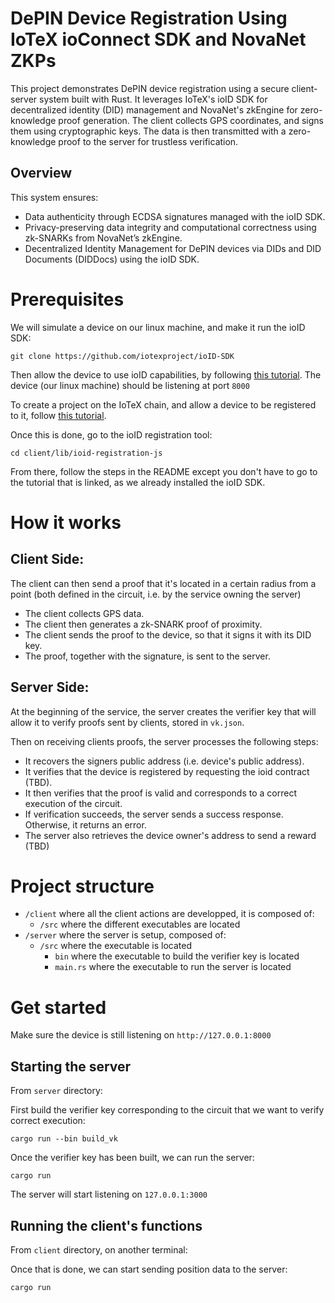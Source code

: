 # DePIN Device Registration Using IoTeX ioConnect SDK and NovaNet ZKPs

This project demonstrates DePIN device registration using a secure client-server system built with Rust. It leverages IoTeX's ioID SDK for decentralized identity (DID) management and NovaNet's zkEngine for zero-knowledge proof generation.
The client collects GPS coordinates, and signs them using cryptographic keys. The data is then transmitted with a zero-knowledge proof to the server for trustless verification.

## Overview

This system ensures:

- Data authenticity through ECDSA signatures managed with the ioID SDK.
- Privacy-preserving data integrity and computational correctness using zk-SNARKs from NovaNet’s zkEngine.
- Decentralized Identity Management for DePIN devices via DIDs and DID Documents (DIDDocs) using the ioID SDK.

# Prerequisites

We will simulate a device on our linux machine, and make it run the ioID SDK:

```
git clone https://github.com/iotexproject/ioID-SDK
```

Then allow the device to use ioID capabilities, by following [this tutorial](https://github.com/iotexproject/ioID-SDK/tree/main/example/linux/deviceregister/doc).
The device (our linux machine) should be listening at port `8000`

To create a project on the IoTeX chain, and allow a device to be registered to it, follow [this tutorial](https://docs.iotex.io/builders/depin/ioid-step-by-step-tutorial).

Once this is done, go to the ioID registration tool:

```
cd client/lib/ioid-registration-js
```

From there, follow the steps in the README except you don't have to go to the tutorial that is linked, as we already installed the ioID SDK.

# How it works

## Client Side:

The client can then send a proof that it's located in a certain radius from a point (both defined in the circuit, i.e. by the service owning the server)

- The client collects GPS data.
- The client then generates a zk-SNARK proof of proximity.
- The client sends the proof to the device, so that it signs it with its DID key.
- The proof, together with the signature, is sent to the server.

## Server Side:

At the beginning of the service, the server creates the verifier key that will allow it to verify proofs sent by clients, stored in `vk.json`.

Then on receiving clients proofs, the server processes the following steps:

- It recovers the signers public address (i.e. device's public address).
- It verifies that the device is registered by requesting the ioid contract (TBD).
- It then verifies that the proof is valid and corresponds to a correct execution of the circuit.
- If verification succeeds, the server sends a success response. Otherwise, it returns an error.
- The server also retrieves the device owner's address to send a reward (TBD)

# Project structure

- `/client` where all the client actions are developped, it is composed of:
  - `/src` where the different executables are located
- `/server` where the server is setup, composed of:
  - `/src` where the executable is located
    - `bin` where the executable to build the verifier key is located
    - `main.rs` where the executable to run the server is located

# Get started

Make sure the device is still listening on `http://127.0.0.1:8000`

## Starting the server

From `server` directory:

First build the verifier key corresponding to the circuit that we want to verify correct execution:

```
cargo run --bin build_vk
```

Once the verifier key has been built, we can run the server:

```
cargo run
```

The server will start listening on `127.0.0.1:3000`

## Running the client's functions

From `client` directory, on another terminal:

Once that is done, we can start sending position data to the server:

```
cargo run

```
